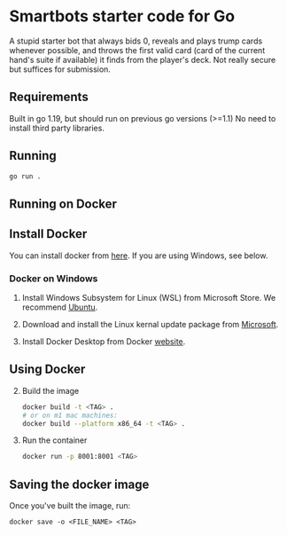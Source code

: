 # Smartbots starter code for Go
A stupid starter bot that always bids 0, reveals and plays trump cards whenever possible, and throws the first valid card (card of the current hand's suite if available) it finds from the player's deck. Not really secure but suffices for submission.

## Requirements
Built in go 1.19, but should run on previous go versions (>=1.1)
No need to install third party libraries.

## Running
```sh
go run .
```
## Running on Docker
## Install Docker
You can install docker from [here](https://docs.docker.com/get-docker/). If you are using Windows, see below.

###  Docker on Windows

1. Install Windows Subsystem for Linux (WSL) from Microsoft Store. We recommend [Ubuntu](https://apps.microsoft.com/store/detail/ubuntu/9PDXGNCFSCZV). 

2. Download and install the Linux kernal update package from [Microsoft](https://learn.microsoft.com/en-us/windows/wsl/install-manual#step-4---download-the-linux-kernel-update-package).

3. Install Docker Desktop from Docker [website](https://www.docker.com/products/docker-desktop/).

## Using Docker

2. Build the image
    ```sh
    docker build -t <TAG> .
    # or on m1 mac machines:
    docker build --platform x86_64 -t <TAG> .
    ```
3. Run the container
    ```sh
    docker run -p 8001:8001 <TAG>
    ```

## Saving the docker image
Once you've built the image, run:
```
docker save -o <FILE_NAME> <TAG>
```

